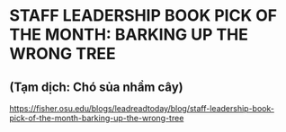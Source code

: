 # STAFF LEADERSHIP BOOK PICK OF THE MONTH: BARKING UP THE WRONG TREE
(Tạm dịch: Chó sủa nhầm cây)
------
https://fisher.osu.edu/blogs/leadreadtoday/blog/staff-leadership-book-pick-of-the-month-barking-up-the-wrong-tree
